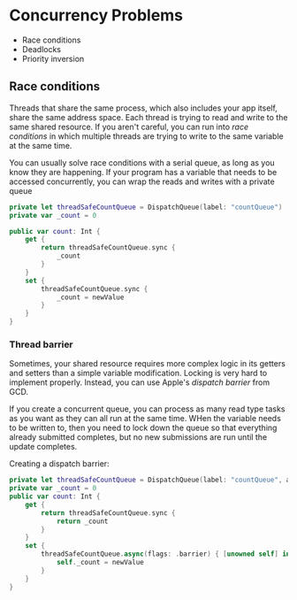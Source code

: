 #  Concurrency Problems

- Race conditions
- Deadlocks
- Priority inversion

## Race conditions
Threads that share the same process, which also includes your app itself, share the same address space. Each thread is trying to read and write to the same shared resource. If you aren't careful, you can run into *race conditions* in which multiple threads are trying to write to the same variable at the same time.

You can usually solve race conditions with a serial queue, as long as you know they are happening. If your program has a variable that needs to be accessed concurrently, you can wrap the reads and writes with a private queue

```swift
private let threadSafeCountQueue = DispatchQueue(label: "countQueue")
private var _count = 0

public var count: Int {
    get {
        return threadSafeCountQueue.sync {
            _count
        }
    }
    set {
        threadSafeCountQueue.sync {
            _count = newValue
        }
    }
}
```

### Thread barrier
Sometimes, your shared resource requires more complex logic in its getters and setters than a simple variable modification. Locking is very hard to implement properly. Instead, you can use Apple's *dispatch barrier* from GCD.

If you create  a concurrent queue, you can process as many read type tasks as you want as they can all run at the same time. WHen the variable needs to be written to, then you need to lock down the queue so that everything already submitted completes, but no new submissions are run until the update completes.

Creating a dispatch barrier:
```swift
private let threadSafeCountQueue = DispatchQueue(label: "countQueue", attributes: .concurrent)
private var _count = 0
public var count: Int {
    get {
        return threadSafeCountQueue.sync {
            return _count
        }
    }
    set {
        threadSafeCountQueue.async(flags: .barrier) { [unowned self] in 
            self._count = newValue
        }
    }
}
```
